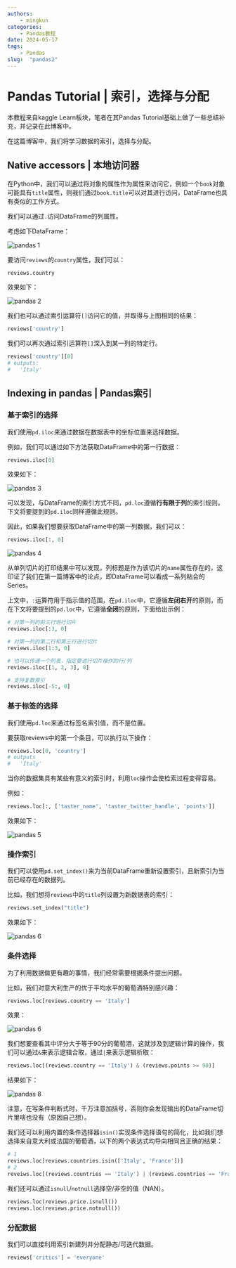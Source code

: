 ```yaml
---
authors:
    - mingkun
categories:
    - Pandas教程
date: 2024-05-17
tags:
    - Pandas
slug:  "pandas2"
---
```


# Pandas Tutorial | 索引，选择与分配

本教程来自kaggle Learn板块，笔者在其Pandas Tutorial基础上做了一些总结补充，并记录在此博客中。

在这篇博客中，我们将学习数据的索引，选择与分配。

<!-- more -->

## Native accessors | 本地访问器

在Python中，我们可以通过将对象的属性作为属性来访问它，例如一个`book`对象可能具有`title`属性，则我们通过`book.title`可以对其进行访问，DataFrame也具有类似的工作方式。

我们可以通过`.`访问DataFrame的列属性。

考虑如下DataFrame：

![pandas 1](./img/Pandas/Pandas2/2-1.png)

要访问`reviews`的`country`属性，我们可以：

```python
reviews.country
```

效果如下：

![pandas 2](./img/Pandas/Pandas2/2-2.png)

我们也可以通过索引运算符`[]`访问它的值，并取得与上图相同的结果：

```python
reviews['country']
```

我们可以再次通过索引运算符`[]`深入到某一列的特定行。

```python
reviews['country'][0]
# outputs:
#   'Italy'
```

## Indexing in pandas | Pandas索引

### 基于索引的选择
                                                                
我们使用`pd.iloc`来通过数据在数据表中的坐标位置来选择数据。

例如，我们可以通过如下方法获取DataFrame中的第一行数据：

```python
reviews.iloc[0]
```

效果如下：

![pandas 3](./img/Pandas/Pandas2/2-3.png)

可以发现，与DataFrame的索引方式不同，`pd.loc`遵循**行有限于列**的索引规则，下文将要提到的`pd.iloc`同样遵循此规则。

因此，如果我们想要获取DataFrame中的第一列数据，我们可以：

```python
reviews.iloc[:, 0]
```

![pandas 4](./img/Pandas/Pandas2/2-4.png)

从单列切片的打印结果中可以发现，列标题是作为该切片的`name`属性存在的，这印证了我们在第一篇博客中的论点，即DataFrame可以看成一系列粘合的Series。

上文中，`:`运算符用于指示值的范围，在`pd.iloc`中，它遵循**左闭右开**的原则，而在下文将要提到的`pd.loc`中，它遵循**全闭**的原则，下面给出示例：

```python
# 对第一列的前三行进行切片
reviews.iloc[:3, 0]

# 对第一列的第二行和第三行进行切片
reviews.iloc[1:3, 0]

# 也可以传递一个列表，指定要进行切片操作的行/列
reviews.iloc[[1, 2, 3], 0]

# 支持复数索引
reviews.iloc[-5:, 0]
```

### 基于标签的选择
我们使用`pd.loc`来通过标签名索引值，而不是位置。

要获取reviews中的第一个条目，可以执行以下操作：

```python
reviews.loc[0, 'country']
# outputs
#   'Italy'
```

当你的数据集具有某些有意义的索引时，利用`loc`操作会使检索过程变得容易。

例如：

```python
reviews.loc[:, ['taster_name', 'taster_twitter_handle', 'points']]
```

效果如下：

![pandas 5](./img/Pandas/Pandas2/2-5.png)

### 操作索引

我们可以使用`pd.set_index()`来为当前DataFrame重新设置索引，且新索引为当前已经存在的数据列。

比如，我们想将`reviews`中的`title`列设置为新数据表的索引：

```python
reviews.set_index("title")
```

效果如下：

![pandas 6](./img/Pandas/Pandas2/2-6.png)

### 条件选择

为了利用数据做更有趣的事情，我们经常需要根据条件提出问题。

比如，我们对意大利生产的优于平均水平的葡萄酒特别感兴趣：

```python
reviews.loc[reviews.country == 'Italy']
```

效果：

![pandas 6](./img/Pandas/Pandas2/2-6.png)

我们想要查看其中评分大于等于90分的葡萄酒，这就涉及到逻辑计算的操作，我们可以通过`&`来表示逻辑合取，通过`|`来表示逻辑析取：

```python
reviews.loc[(reviews.country == 'Italy') & (reviews.points >= 90)]
```

结果如下：

![pandas 8](./img/Pandas/Pandas2/2-8.png)

注意，在写条件判断式时，千万注意加括号，否则你会发现输出的DataFrame切片里啥也没有（原因自己想）。

我们还可以利用内置的条件选择器`isin()`实现条件选择语句的简化，比如我们想选择来自意大利或法国的葡萄酒，以下的两个表达式均导向相同且正确的结果：

```python
# 1
reviews.loc[reviews.countries.isin(['Italy', 'France'])]
# 2
reveiws.loc[(reviews.countries == 'Italy') | (reviews.countries == 'France')]
```

我们还可以通过`isnull`/`notnull`选择空/非空的值（NAN）。

```python
reviews.loc(reviews.price.isnull())
reviews.loc(reviews.price.notnull())
```

### 分配数据

我们可以直接利用索引新建列并分配静态/可迭代数据。
```python
reviews['critics'] = 'everyone'
```